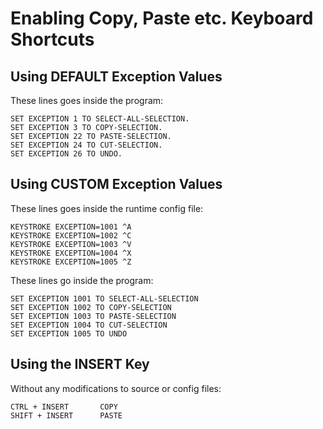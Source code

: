 # Enabling Copy, Paste etc. Keyboard Shortcuts

## Using DEFAULT Exception Values

These lines goes inside the program:

```
SET EXCEPTION 1 TO SELECT-ALL-SELECTION.  
SET EXCEPTION 3 TO COPY-SELECTION.  
SET EXCEPTION 22 TO PASTE-SELECTION.  
SET EXCEPTION 24 TO CUT-SELECTION.  
SET EXCEPTION 26 TO UNDO.  
```

## Using CUSTOM Exception Values

These lines goes inside the runtime config file:  
```
KEYSTROKE EXCEPTION=1001 ^A  
KEYSTROKE EXCEPTION=1002 ^C  
KEYSTROKE EXCEPTION=1003 ^V  
KEYSTROKE EXCEPTION=1004 ^X  
KEYSTROKE EXCEPTION=1005 ^Z  
```

These lines go inside the program:
```
SET EXCEPTION 1001 TO SELECT-ALL-SELECTION  
SET EXCEPTION 1002 TO COPY-SELECTION  
SET EXCEPTION 1003 TO PASTE-SELECTION  
SET EXCEPTION 1004 TO CUT-SELECTION
SET EXCEPTION 1005 TO UNDO 
```

## Using the INSERT Key

Without any modifications to source or config files:
```
CTRL + INSERT       COPY
SHIFT + INSERT      PASTE
